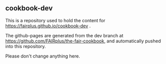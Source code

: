 ## cookbook-dev

This is a repository used to hold the content for https://fairplus.github.io/cookbook-dev .

The github-pages are generated from the dev branch at https://github.com/FAIRplus/the-fair-cookbook, and automatically pushed into this repository.

Please don't change anything here.

